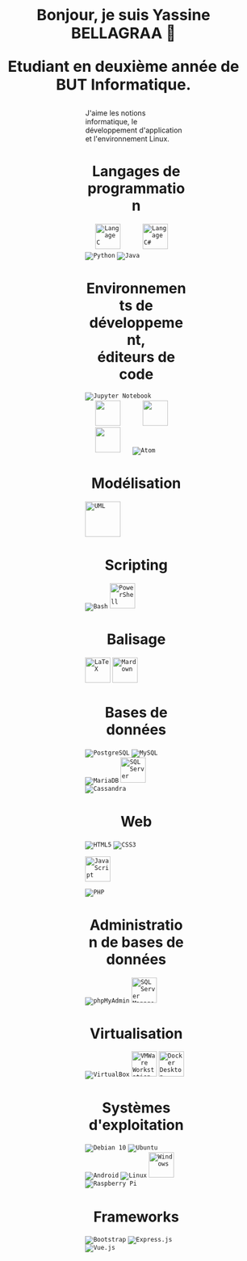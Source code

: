 </nav>
<p style="text-align:center;font-weight:bold;font-size:30px">Bonjour, je suis Yassine BELLAGRAA 👋</p>
<p style="text-align:center;font-weight:bold;font-size:30px">Etudiant en deuxième année de BUT Informatique.</p>
<div style="margin-right:25%;margin-left:35%">
J'aime les notions informatique, le développement d'application et l'environnement Linux.
<br>
<h1 style="text-align:center">Langages de programmation</h1>
<code><img src="https://upload.wikimedia.org/wikipedia/commons/1/18/C_Programming_Language.svg" height="50" style="padding: 0 20 0 20;"  alt="Langage C"></a></code>
<code><img src="https://upload.wikimedia.org/wikipedia/commons/thumb/b/bd/Logo_C_sharp.svg/384px-Logo_C_sharp.svg.png" height="50" style="padding: 0 20 0 20;"  alt="Langage C#"></a></code>
<code><img src="https://www.vectorlogo.zone/logos/python/python-ar21.svg" alt="Python"></code>
<code><img src="https://www.vectorlogo.zone/logos/java/java-ar21.svg" alt="Java"></code>

<h1 style="text-align:center">Environnements de développement,<br> éditeurs de code</h1>
<code><img src="https://www.vectorlogo.zone/logos/jupyter/jupyter-ar21.svg" alt="Jupyter Notebook"></code>
<code><img src="https://upload.wikimedia.org/wikipedia/commons/9/95/Android_Studio_Icon_3.6.svg" height="50" style="padding: 0 20 0 20; alt="Android Studio"></code>
<code><img src="https://www.svgrepo.com/show/353685/eclipse-icon.svg" height="50" style="padding: 0 20 0 20; alt="Eclipse"></code>
<code><img src="https://upload.wikimedia.org/wikipedia/commons/9/9c/IntelliJ_IDEA_Icon.svg" height="50" style="padding: 0 20 0 20; alt="IntelliJ IDEA Community Edition"></code>
<code><img src="https://www.vectorlogo.zone/logos/atom_io/atom_io-ar21.svg" alt="Atom"></code>

<h1 style="text-align:center">Modélisation</h1>
<code><img src="https://upload.wikimedia.org/wikipedia/commons/d/d5/UML_logo.svg" height="70" alt="UML"></code>

<h1 style="text-align:center">Scripting</h1>
<code><img src="https://www.vectorlogo.zone/logos/gnu_bash/gnu_bash-ar21.svg" alt="Bash"></code>
<code><img src="https://upload.wikimedia.org/wikipedia/commons/2/2f/PowerShell_5.0_icon.png" alt="PowerShell" height="50"></code>


<h1 style="text-align:center">Balisage</h1>
<code><img src="https://upload.wikimedia.org/wikipedia/commons/9/92/LaTeX_logo.svg" height="50" alt="LaTeX"></code>
<code><img src="https://upload.wikimedia.org/wikipedia/commons/4/48/Markdown-mark.svg" height="50" alt="Mardown"></code>


<h1 style="text-align:center">Bases de données</h1>
<code><img src="https://www.vectorlogo.zone/logos/postgresql/postgresql-horizontal.svg" alt="PostgreSQL"></code>
<code><img src="https://www.vectorlogo.zone/logos/mysql/mysql-ar21.svg" alt="MySQL"></code>
<code><img src="https://www.vectorlogo.zone/logos/mariadb/mariadb-ar21.svg" alt="MariaDB"></code>
<code><img src="https://allvectorlogo.com/img/2017/02/microsoft-sql-server-logo.png" alt="SQL Server" height="50"></code>
<code><img src="https://www.vectorlogo.zone/logos/apache_cassandra/apache_cassandra-ar21.svg" alt="Cassandra"></code>

<h1 style="text-align:center">Web</h1>
<code><img src="https://www.vectorlogo.zone/logos/w3_html5/w3_html5-ar21.svg" alt="HTML5"></code>
<code><img src="https://www.vectorlogo.zone/logos/w3_css/w3_css-ar21.svg" alt="CSS3"></code>

<code><img src="https://upload.wikimedia.org/wikipedia/commons/9/99/Unofficial_JavaScript_logo_2.svg" height="50" alt="JavaScript"></code>

<code><img src="https://www.vectorlogo.zone/logos/php/php-ar21.svg" alt="PHP"></code>

<h1 style="text-align:center">Administration de bases de données</h1>
<code><img src="https://www.vectorlogo.zone/logos/phpmyadmin/phpmyadmin-ar21.svg" alt="phpMyAdmin"></code>
<code><img src="https://www.ubackup.com/screenshot/en/others/ssms/smss-logo.png" alt="SQL Server Management Studio" height="50"></code>

<h1 style="text-align:center">Virtualisation</h1>
<code><img src="https://www.vectorlogo.zone/logos/virtualbox/virtualbox-ar21.svg" alt="VirtualBox"></code>
<code><img src="https://3almalt9nia.com/wp-content/uploads/2020/06/VMware-Workstation-Pro-15.jpg" alt="VMWare Workstation" height="50"></code>
<code><img src="https://www.vectorlogo.zone/logos/docker/docker-official.svg" alt="Docker Desktop" height="50"></code>

<h1 style="text-align:center">Systèmes d'exploitation</h1>
<code><img src="https://www.vectorlogo.zone/logos/debian/debian-ar21.svg" alt="Debian 10"></code>
<code><img src="https://www.vectorlogo.zone/logos/ubuntu/ubuntu-ar21.svg" alt="Ubuntu"></code>
<code><img src="https://www.vectorlogo.zone/logos/android/android-ar21.svg" alt="Android"></code>
<code><img src="https://www.vectorlogo.zone/logos/linux/linux-ar21.svg" alt="Linux"></code>
<code><img src="https://upload.wikimedia.org/wikipedia/commons/3/34/Windows_logo_-_2012_derivative.svg" alt="Windows" height="50"></code>
<code><img src="https://www.vectorlogo.zone/logos/raspberrypi/raspberrypi-ar21.svg" alt="Raspberry Pi"></code>

<h1 style="text-align:center">Frameworks</h2>
<code><img src="https://www.vectorlogo.zone/logos/getbootstrap/getbootstrap-ar21.svg" alt="Bootstrap"></code>
<code><img src="https://www.vectorlogo.zone/logos/expressjs/expressjs-ar21.svg" alt="Express.js"></code>
<code><img src="https://www.vectorlogo.zone/logos/vuejs/vuejs-ar21.svg" alt="Vue.js"></code>
